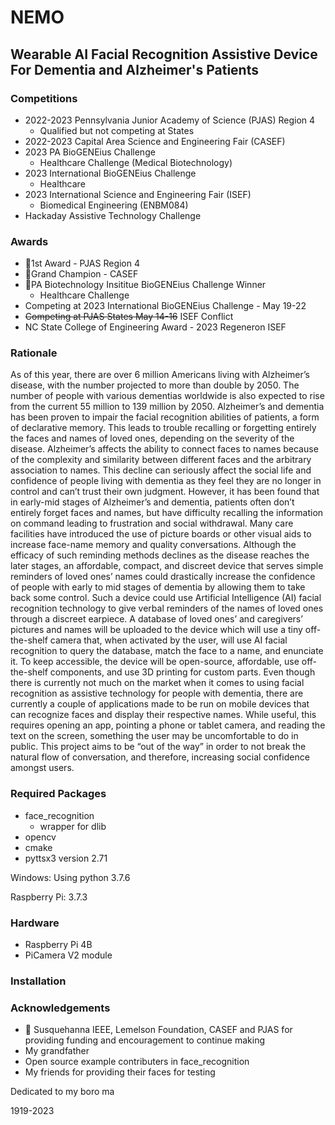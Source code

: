 # NEMO

## Wearable AI Facial Recognition Assistive Device For Dementia and Alzheimer's Patients

### Competitions

- 2022-2023 Pennsylvania Junior Academy of Science (PJAS) Region 4
  - Qualified but not competing at States
- 2022-2023 Capital Area Science and Engineering Fair (CASEF)
- 2023 PA BioGENEius Challenge
  - Healthcare Challenge (Medical Biotechnology)
- 2023 International BioGENEius Challenge
  - Healthcare
- 2023 International Science and Engineering Fair (ISEF)
  - Biomedical Engineering (ENBM084)
- Hackaday Assistive Technology Challenge

### Awards

- 🥇1st Award - PJAS Region 4
- 🥇Grand Champion - CASEF
- 🥇PA Biotechnology Insititue BioGENEius Challenge Winner
  - Healthcare Challenge
- Competing at 2023 International BioGENEius Challenge - May 19-22
- ~~Competing at PJAS States May 14-16~~ ISEF Conflict
- NC State College of Engineering Award - 2023 Regeneron ISEF

### Rationale

As of this year, there are over 6 million Americans living with Alzheimer’s disease, with the number projected to more than double by 2050. The number of people with various dementias worldwide is also expected to rise from the current 55 million to 139 million by 2050. Alzheimer’s and dementia has been proven to impair the facial recognition abilities of patients, a form of declarative memory. This leads to trouble recalling or forgetting entirely the faces and names of loved ones, depending on the severity of the disease. Alzheimer’s affects the ability to connect faces to names because of the complexity and similarity between different faces and the arbitrary association to names. This decline can seriously affect the social life and confidence of people living with dementia as they feel they are no longer in control and can’t trust their own judgment. However, it has been found that in early-mid stages of Alzheimer’s and dementia, patients often don’t entirely forget faces and names, but have difficulty recalling the information on command leading to frustration and social withdrawal. Many care facilities have introduced the use of picture boards or other visual aids to increase face-name memory and quality conversations. Although the efficacy of such reminding methods declines as the disease reaches the later stages, an affordable, compact, and discreet device that serves simple reminders of loved ones’ names could drastically increase the confidence of people with early to mid stages of dementia by allowing them to take back some control. Such a device could use Artificial Intelligence (AI) facial recognition technology to give verbal reminders of the names of loved ones through a discreet earpiece. A database of loved ones’ and caregivers’ pictures and names will be uploaded to the device which will use a tiny off-the-shelf camera that, when activated by the user, will use AI facial recognition to query the database, match the face to a name, and enunciate it. To keep accessible, the device will be open-source, affordable, use off-the-shelf components, and use 3D printing for custom parts. Even though there is currently not much on the market when it comes to using facial recognition as assistive technology for people with dementia, there are currently a couple of applications made to be run on mobile devices that can recognize faces and display their respective names. While useful, this requires opening an app, pointing a phone or tablet camera, and reading the text on the screen, something the user may be uncomfortable to do in public. This project aims to be “out of the way” in order to not break the natural flow of conversation, and therefore, increasing social confidence amongst users. 

### Required Packages

- face_recognition
  - wrapper for dlib
- opencv
- cmake
- pyttsx3 version 2.71

Windows: Using python 3.7.6

Raspberry Pi: 3.7.3

### Hardware

- Raspberry Pi 4B
- PiCamera V2 module

### Installation

### Acknowledgements

- 💸 Susquehanna IEEE, Lemelson Foundation, CASEF and PJAS for providing funding and encouragement to continue making
- My grandfather
- Open source example contributers in face_recognition
- My friends for providing their faces for testing

Dedicated to my boro ma

1919-2023

